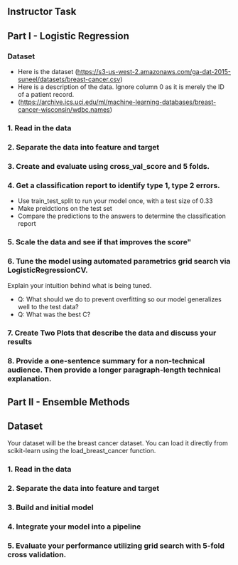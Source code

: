 
## Instructor Task

## Part I - Logistic Regression
### Dataset 
 - Here is the dataset (https://s3-us-west-2.amazonaws.com/ga-dat-2015-suneel/datasets/breast-cancer.csv)
 - Here is a description of the data. Ignore column 0 as it is merely the ID of a patient record.
 - (https://archive.ics.uci.edu/ml/machine-learning-databases/breast-cancer-wisconsin/wdbc.names)
### 1. Read in the data

### 2. Separate the data into feature and target

### 3. Create and evaluate using cross_val_score and 5 folds.

### 4. Get a classification report to identify type 1, type 2 errors. 
 - Use train_test_split to run your model once, with a test size of 0.33
 - Make preidctions on the test set
 - Compare the predictions to the answers to determine the classification report

### 5. Scale the data and see if that improves the score"

### 6. Tune the model using automated parametrics grid search via LogisticRegressionCV. 
 Explain your intuition behind what is being tuned.

 - Q: What should we do to prevent overfitting so our model generalizes well to the test data?
 - Q: What was the best C?

### 7. Create Two Plots that describe the data and discuss your results

### 8. Provide a one-sentence summary for a non-technical audience. Then provide a longer paragraph-length technical explanation.

## Part II - Ensemble Methods

## Dataset
 Your dataset will be the breast cancer dataset. You can load it directly from scikit-learn using the load_breast_cancer function.

### 1. Read in the data

### 2. Separate the data into feature and target

### 3. Build and initial model

### 4. Integrate your model into a pipeline

### 5. Evaluate your performance utilizing grid search with 5-fold cross validation. 


